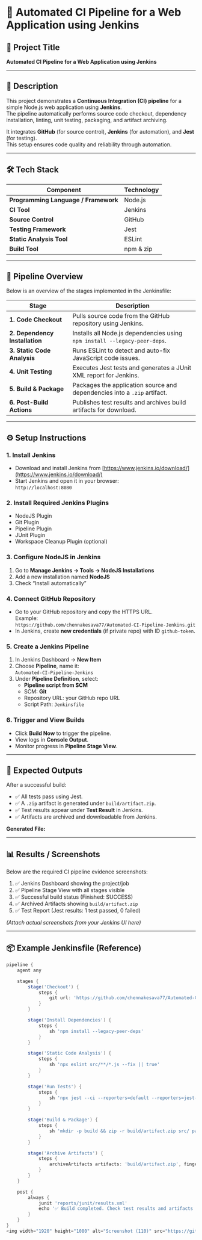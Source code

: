 # 🚀 Automated CI Pipeline for a Web Application using Jenkins

## 📘 Project Title
**Automated CI Pipeline for a Web Application using Jenkins**

---

## 🧩 Description
This project demonstrates a **Continuous Integration (CI) pipeline** for a simple Node.js web application using **Jenkins**.  
The pipeline automatically performs source code checkout, dependency installation, linting, unit testing, packaging, and artifact archiving.

It integrates **GitHub** (for source control), **Jenkins** (for automation), and **Jest** (for testing).  
This setup ensures code quality and reliability through automation.

---

## 🛠️ Tech Stack
| Component | Technology |
|------------|-------------|
| **Programming Language / Framework** | Node.js |
| **CI Tool** | Jenkins |
| **Source Control** | GitHub |
| **Testing Framework** | Jest |
| **Static Analysis Tool** | ESLint |
| **Build Tool** | npm & zip |

---

## 🔁 Pipeline Overview
Below is an overview of the stages implemented in the Jenkinsfile:

| Stage | Description |
|--------|--------------|
| **1. Code Checkout** | Pulls source code from the GitHub repository using Jenkins. |
| **2. Dependency Installation** | Installs all Node.js dependencies using `npm install --legacy-peer-deps`. |
| **3. Static Code Analysis** | Runs ESLint to detect and auto-fix JavaScript code issues. |
| **4. Unit Testing** | Executes Jest tests and generates a JUnit XML report for Jenkins. |
| **5. Build & Package** | Packages the application source and dependencies into a `.zip` artifact. |
| **6. Post-Build Actions** | Publishes test results and archives build artifacts for download. |

---

## ⚙️ Setup Instructions

### 1. Install Jenkins
- Download and install Jenkins from [https://www.jenkins.io/download/](https://www.jenkins.io/download/)
- Start Jenkins and open it in your browser:  
  `http://localhost:8080`

### 2. Install Required Jenkins Plugins
- NodeJS Plugin  
- Git Plugin  
- Pipeline Plugin  
- JUnit Plugin  
- Workspace Cleanup Plugin (optional)

### 3. Configure NodeJS in Jenkins
1. Go to **Manage Jenkins → Tools → NodeJS Installations**
2. Add a new installation named **NodeJS**
3. Check “Install automatically”

### 4. Connect GitHub Repository
- Go to your GitHub repository and copy the HTTPS URL.  
  Example:  
  `https://github.com/chennakesava77/Automated-CI-Pipeline-Jenkins.git`
- In Jenkins, create **new credentials** (if private repo) with ID `github-token`.

### 5. Create a Jenkins Pipeline
1. In Jenkins Dashboard → **New Item**
2. Choose **Pipeline**, name it:  
   `Automated-CI-Pipeline-Jenkins`
3. Under **Pipeline Definition**, select:
   - **Pipeline script from SCM**
   - SCM: **Git**
   - Repository URL: your GitHub repo URL
   - Script Path: `Jenkinsfile`

### 6. Trigger and View Builds
- Click **Build Now** to trigger the pipeline.
- View logs in **Console Output**.
- Monitor progress in **Pipeline Stage View**.

---

## 🧾 Expected Outputs
After a successful build:
- ✅ All tests pass using Jest.
- ✅ A `.zip` artifact is generated under `build/artifact.zip`.
- ✅ Test results appear under **Test Result** in Jenkins.
- ✅ Artifacts are archived and downloadable from Jenkins.

**Generated File:**  

---

## 📊 Results / Screenshots
Below are the required CI pipeline evidence screenshots:

1. ✅ Jenkins Dashboard showing the project/job  
2. ✅ Pipeline Stage View with all stages visible  
3. ✅ Successful build status (Finished: SUCCESS)  
4. ✅ Archived Artifacts showing `build/artifact.zip`  
5. ✅ Test Report (Jest results: 1 test passed, 0 failed)

*(Attach actual screenshots from your Jenkins UI here)*

---

## 📦 Example Jenkinsfile (Reference)

```groovy
pipeline {
    agent any

    stages {
        stage('Checkout') {
            steps {
                git url: 'https://github.com/chennakesava77/Automated-CI-Pipeline-Jenkins.git', branch: 'main', credentialsId: 'github-token'
            }
        }

        stage('Install Dependencies') {
            steps {
                sh 'npm install --legacy-peer-deps'
            }
        }

        stage('Static Code Analysis') {
            steps {
                sh 'npx eslint src/**/*.js --fix || true'
            }
        }

        stage('Run Tests') {
            steps {
                sh 'npx jest --ci --reporters=default --reporters=jest-junit'
            }
        }

        stage('Build & Package') {
            steps {
                sh 'mkdir -p build && zip -r build/artifact.zip src/ package.json'
            }
        }

        stage('Archive Artifacts') {
            steps {
                archiveArtifacts artifacts: 'build/artifact.zip', fingerprint: true
            }
        }
    }

    post {
        always {
            junit 'reports/junit/results.xml'
            echo '✅ Build completed. Check test results and artifacts above.'
        }
    }
}
<img width="1920" height="1080" alt="Screenshot (110)" src="https://github.com/user-attachments/assets/3b5ad637-ba9e-4122-8105-203c843a614b" />
